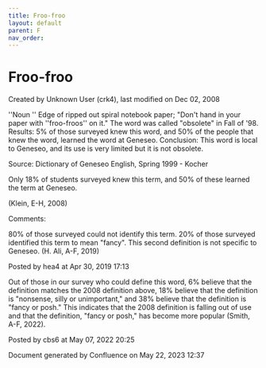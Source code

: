 ```yaml
---
title: Froo-froo
layout: default
parent: F
nav_order:
---
```


# Froo-froo

Created by  Unknown User (crk4), last modified on Dec 02, 2008

''Noun '' Edge of ripped out spiral notebook paper; &quot;Don't hand in your paper with ''froo-froos'' on it.&quot; The word was called &quot;obsolete&quot; in Fall of '98. Results: 5% of those surveyed knew this word, and 50% of the people that knew the word, learned the word at Geneseo. Conclusion: This word is local to Geneseo, and its use is very limited but it is not obsolete. 

Source: Dictionary of Geneseo English, Spring 1999 - Kocher

Only 18% of students surveyed knew this term, and 50% of these learned the term at Geneseo.

(Klein, E-H, 2008)

Comments:

80% of those surveyed could not identify this term. 20% of those surveyed identified this term to mean &quot;fancy&quot;. This second definition is not specific to Geneseo. (H. Ali, A-F, 2019)

Posted by hea4 at Apr 30, 2019 17:13

Out of those in our survey who could define this word, 6% believe that the definition matches the 2008 definition above, 18% believe that the definition is &quot;nonsense, silly or unimportant,&quot; and 38% believe that the definition is &quot;fancy or posh.&quot; This indicates that the 2008 definition is falling out of use and that the definition, &quot;fancy or posh,&quot; has become more popular (Smith, A-F, 2022).

Posted by cbs6 at May 07, 2022 20:25

Document generated by Confluence on May 22, 2023 12:37


